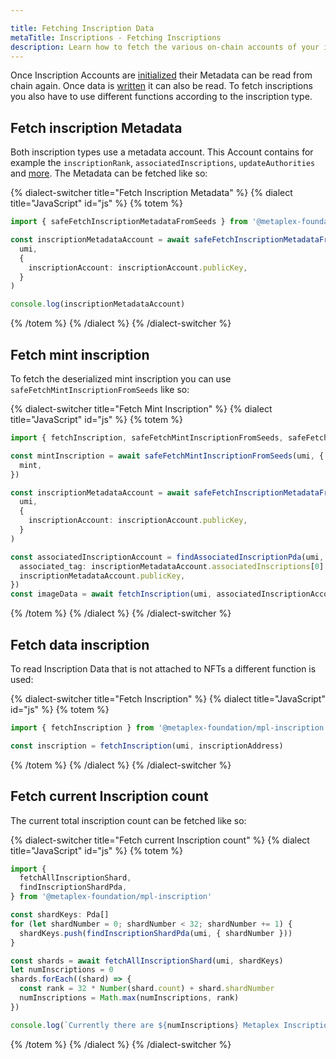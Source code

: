 ```yaml
---

title: Fetching Inscription Data
metaTitle: Inscriptions - Fetching Inscriptions
description: Learn how to fetch the various on-chain accounts of your inscriptions
---
```



Once Inscription Accounts are [initialized](initialize) their Metadata can be read from chain again. Once data is [written](write) it can also be read. To fetch inscriptions you also have to use different functions according to the inscription type.

## Fetch inscription Metadata

Both inscription types use a metadata account. This Account contains for example the `inscriptionRank`, `associatedInscriptions`, `updateAuthorities` and [more](https://mpl-inscription-js-docs.vercel.app/types/InscriptionMetadata.html). The Metadata can be fetched like so:

{% dialect-switcher title="Fetch Inscription Metadata" %}
{% dialect title="JavaScript" id="js" %}
{% totem %}

```ts
import { safeFetchInscriptionMetadataFromSeeds } from '@metaplex-foundation/mpl-inscription'

const inscriptionMetadataAccount = await safeFetchInscriptionMetadataFromSeeds(
  umi,
  {
    inscriptionAccount: inscriptionAccount.publicKey,
  }
)

console.log(inscriptionMetadataAccount)
```

{% /totem %}
{% /dialect %}
{% /dialect-switcher %}

## Fetch mint inscription

To fetch the deserialized mint inscription you can use `safeFetchMintInscriptionFromSeeds` like so:

{% dialect-switcher title="Fetch Mint Inscription" %}
{% dialect title="JavaScript" id="js" %}
{% totem %}

```ts
import { fetchInscription, safeFetchMintInscriptionFromSeeds, safeFetchInscriptionMetadataFromSeeds } from '@metaplex-foundation/mpl-inscription'

const mintInscription = await safeFetchMintInscriptionFromSeeds(umi, {
  mint,
})

const inscriptionMetadataAccount = await safeFetchInscriptionMetadataFromSeeds(
  umi,
  {
    inscriptionAccount: inscriptionAccount.publicKey,
  }
)

const associatedInscriptionAccount = findAssociatedInscriptionPda(umi, {
  associated_tag: inscriptionMetadataAccount.associatedInscriptions[0].tag,
  inscriptionMetadataAccount.publicKey,
})
const imageData = await fetchInscription(umi, associatedInscriptionAccount[0])
```

{% /totem %}
{% /dialect %}
{% /dialect-switcher %}

## Fetch data inscription

To read Inscription Data that is not attached to NFTs a different function is used:

{% dialect-switcher title="Fetch Inscription" %}
{% dialect title="JavaScript" id="js" %}
{% totem %}
```js
import { fetchInscription } from '@metaplex-foundation/mpl-inscription'

const inscription = fetchInscription(umi, inscriptionAddress)
```

{% /totem %}
{% /dialect %}
{% /dialect-switcher %}

## Fetch current Inscription count
The current total inscription count can be fetched like so:
 
{% dialect-switcher title="Fetch current Inscription count" %}
{% dialect title="JavaScript" id="js" %}
{% totem %}

```ts
import {
  fetchAllInscriptionShard,
  findInscriptionShardPda,
} from '@metaplex-foundation/mpl-inscription'

const shardKeys: Pda[]
for (let shardNumber = 0; shardNumber < 32; shardNumber += 1) {
  shardKeys.push(findInscriptionShardPda(umi, { shardNumber }))
}

const shards = await fetchAllInscriptionShard(umi, shardKeys)
let numInscriptions = 0
shards.forEach((shard) => {
  const rank = 32 * Number(shard.count) + shard.shardNumber
  numInscriptions = Math.max(numInscriptions, rank)
})

console.log(`Currently there are ${numInscriptions} Metaplex Inscriptions`)
```

{% /totem %}
{% /dialect %}
{% /dialect-switcher %}
